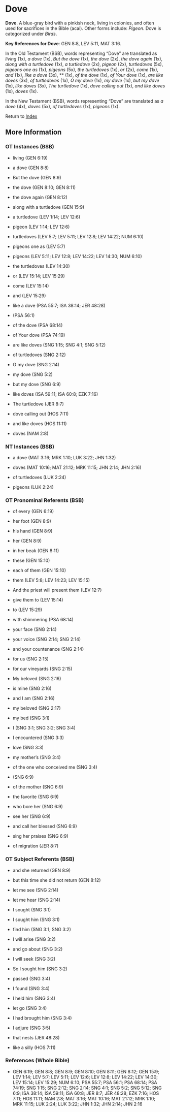 # Dove
**Dove**. 
A blue-gray bird with a pinkish neck, living in colonies, and often used for sacrifices in the Bible (acai). 
Other forms include: 
*Pigeon*. 
Dove is categorized under _Birds_. 


**Key References for Dove**: 
GEN 8:8, LEV 5:11, MAT 3:16. 


In the Old Testament (BSB), words representing “Dove” are translated as 
*living* (1x), *a dove* (1x), *But the dove* (1x), *the dove* (2x), *the dove again* (1x), *along with a turtledove* (1x), *a turtledove* (2x), *pigeon* (2x), *turtledoves* (5x), *pigeons one as* (1x), *pigeons* (5x), *the turtledoves* (1x), *or* (2x), *come* (1x), *and* (1x), *like a dove* (3x), ** (1x), *of the dove* (1x), *of Your dove* (1x), *are like doves* (3x), *of turtledoves* (1x), *O my dove* (1x), *my dove* (1x), *but my dove* (1x), *like doves* (3x), *The turtledove* (1x), *dove calling out* (1x), *and like doves* (1x), *doves* (1x). 


In the New Testament (BSB), words representing “Dove” are translated as 
*a dove* (4x), *doves* (5x), *of turtledoves* (1x), *pigeons* (1x). 


Return to [Index](00-Index.md)

## More Information

### OT Instances (BSB)

* living (GEN 6:19)

* a dove (GEN 8:8)

* But the dove (GEN 8:9)

* the dove (GEN 8:10; GEN 8:11)

* the dove again (GEN 8:12)

* along with a turtledove (GEN 15:9)

* a turtledove (LEV 1:14; LEV 12:6)

* pigeon (LEV 1:14; LEV 12:6)

* turtledoves (LEV 5:7; LEV 5:11; LEV 12:8; LEV 14:22; NUM 6:10)

* pigeons one as (LEV 5:7)

* pigeons (LEV 5:11; LEV 12:8; LEV 14:22; LEV 14:30; NUM 6:10)

* the turtledoves (LEV 14:30)

* or (LEV 15:14; LEV 15:29)

* come (LEV 15:14)

* and (LEV 15:29)

* like a dove (PSA 55:7; ISA 38:14; JER 48:28)

*  (PSA 56:1)

* of the dove (PSA 68:14)

* of Your dove (PSA 74:19)

* are like doves (SNG 1:15; SNG 4:1; SNG 5:12)

* of turtledoves (SNG 2:12)

* O my dove (SNG 2:14)

* my dove (SNG 5:2)

* but my dove (SNG 6:9)

* like doves (ISA 59:11; ISA 60:8; EZK 7:16)

* The turtledove (JER 8:7)

* dove calling out (HOS 7:11)

* and like doves (HOS 11:11)

* doves (NAM 2:8)



### NT Instances (BSB)

* a dove (MAT 3:16; MRK 1:10; LUK 3:22; JHN 1:32)

* doves (MAT 10:16; MAT 21:12; MRK 11:15; JHN 2:14; JHN 2:16)

* of turtledoves (LUK 2:24)

* pigeons (LUK 2:24)



### OT Pronominal Referents (BSB)

* of every (GEN 6:19)

* her foot (GEN 8:9)

* his hand (GEN 8:9)

* her (GEN 8:9)

* in her beak (GEN 8:11)

* these (GEN 15:10)

* each of them (GEN 15:10)

* them (LEV 5:8; LEV 14:23; LEV 15:15)

* And the priest will present them (LEV 12:7)

* give them to (LEV 15:14)

* to (LEV 15:29)

* with shimmering (PSA 68:14)

* your face (SNG 2:14)

* your voice (SNG 2:14; SNG 2:14)

* and your countenance (SNG 2:14)

* for us (SNG 2:15)

* for our vineyards (SNG 2:15)

* My beloved (SNG 2:16)

* is mine (SNG 2:16)

* and I am (SNG 2:16)

* my beloved (SNG 2:17)

* my bed (SNG 3:1)

* I (SNG 3:1; SNG 3:2; SNG 3:4)

* I encountered (SNG 3:3)

* love (SNG 3:3)

* my mother’s (SNG 3:4)

* of the one who conceived me (SNG 3:4)

*  (SNG 6:9)

* of the mother (SNG 6:9)

* the favorite (SNG 6:9)

* who bore her (SNG 6:9)

* see her (SNG 6:9)

* and call her blessed (SNG 6:9)

* sing her praises (SNG 6:9)

* of migration (JER 8:7)



### OT Subject Referents (BSB)

* and she returned (GEN 8:9)

* but this time she did not return (GEN 8:12)

* let me see (SNG 2:14)

* let me hear (SNG 2:14)

* I sought (SNG 3:1)

* I sought him (SNG 3:1)

* find him (SNG 3:1; SNG 3:2)

* I will arise (SNG 3:2)

* and go about (SNG 3:2)

* I will seek (SNG 3:2)

* So I sought him (SNG 3:2)

* passed (SNG 3:4)

* I found (SNG 3:4)

* I held him (SNG 3:4)

* let go (SNG 3:4)

* I had brought him (SNG 3:4)

* I adjure (SNG 3:5)

* that nests (JER 48:28)

* like a silly (HOS 7:11)



### References (Whole Bible)

* GEN 6:19; GEN 8:8; GEN 8:9; GEN 8:10; GEN 8:11; GEN 8:12; GEN 15:9; LEV 1:14; LEV 5:7; LEV 5:11; LEV 12:6; LEV 12:8; LEV 14:22; LEV 14:30; LEV 15:14; LEV 15:29; NUM 6:10; PSA 55:7; PSA 56:1; PSA 68:14; PSA 74:19; SNG 1:15; SNG 2:12; SNG 2:14; SNG 4:1; SNG 5:2; SNG 5:12; SNG 6:9; ISA 38:14; ISA 59:11; ISA 60:8; JER 8:7; JER 48:28; EZK 7:16; HOS 7:11; HOS 11:11; NAM 2:8; MAT 3:16; MAT 10:16; MAT 21:12; MRK 1:10; MRK 11:15; LUK 2:24; LUK 3:22; JHN 1:32; JHN 2:14; JHN 2:16



